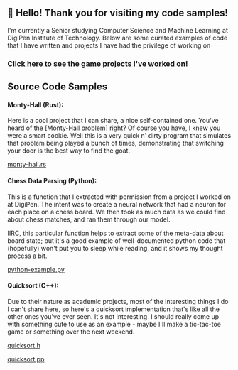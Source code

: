 ## 👋 Hello! Thank you for visiting my code samples!

I'm currently a Senior studying Computer Science and Machine Learning at DigiPen Institute of Technology.
Below are some curated examples of code that I have written and projects I have had the privilege of working on

### [Click here to see the game projects I've worked on!](https://github.com/paulhazen/paulhazen/blob/main/AcademicGameProjects.md)

## Source Code Samples

#### Monty-Hall (Rust):

Here is a cool project that I can share, a nice self-contained one. You've heard of the [[Monty-Hall problem]](https://en.wikipedia.org/wiki/Monty_Hall_problem) right? Of course you have, I knew you were a smart cookie. Well this is a very quick n' dirty program that simulates that problem being played a bunch of times, demonstrating that switching your door is the best way to find the goat.

[monty-hall.rs](https://github.com/paulhazen/paulhazen/blob/main/code-samples/rust/rust-example.rs)

#### Chess Data Parsing (Python):

This is a function that I extracted with permission from a project I worked on at DigiPen. The intent was to create a neural network that had a neuron for each place on a chess board. We then took as much data as we could find about chess matches, and ran them through our model.

IIRC, this particular function helps to extract some of the meta-data about board state; but it's a good example of well-documented python code that (hopefully) won't put you to sleep while reading, and it shows my thought process a bit.

[python-example.py](https://github.com/paulhazen/paulhazen/blob/main/code-samples/python/python-example.py)

#### Quicksort (C++):

Due to their nature as academic projects, most of the interesting things I do I can't share here, so here's a quicksort implementation that's like all the other ones you've ever seen. It's not interesting. I should really come up with something cute to use as an example - maybe I'll make a tic-tac-toe game or something over the next weekend.

[quicksort.h](https://github.com/paulhazen/paulhazen/blob/main/code-samples/cpp/quicksort.h)

[quicksort.pp](https://github.com/paulhazen/paulhazen/blob/main/code-samples/cpp/quicksort.cpp)